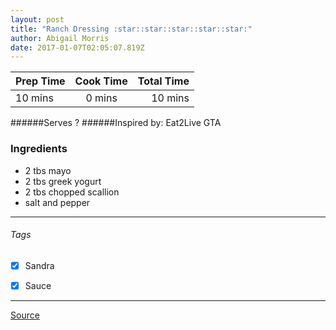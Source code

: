 ```yaml
---
layout: post
title: "Ranch Dressing :star::star::star::star::star:"
author: Abigail Morris
date: 2017-01-07T02:05:07.819Z
---
```


| Prep Time  | Cook Time    | Total Time  |
| ---------- |:------------:| -----------:|
| 10 mins    | 0 mins      | 10 mins     |


######Serves ?
######Inspired by: Eat2Live GTA

### Ingredients

* 2 tbs mayo
* 2 tbs greek yogurt
* 2 tbs chopped scallion
* salt and pepper

---

###### Tags
- [x] Sandra
- [x] Sauce


---

[Source](www.eat2livegta.com)

